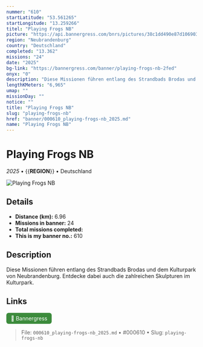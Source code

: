 ```yaml
---
nummer: "610"
startLatitude: "53.561265"
startLongitude: "13.259266"
titel: "Playing Frogs NB"
picture: "https://api.bannergress.com/bnrs/pictures/38c1dd490e87d10690357af83dccbb59"
region: "Neubrandenburg"
country: "Deutschland"
completed: "13.362"
missions: "24"
date: "2025"
bg-link: "https://bannergress.com/banner/playing-frogs-nb-2fed"
onyx: "0"
description: "Diese Missionen führen entlang des Strandbads Brodas und dem Kulturpark von Neubrandenburg. Entdecke dabei auch die zahlreichen Skulpturen im Kulturpark."
lengthKMeters: "6,965"
umap: ""
missionDay: ""
notice: ""
title: "Playing Frogs NB"
slug: "playing-frogs-nb"
href: "banner/000610_playing-frogs-nb_2025.md"
name: "Playing Frogs NB"
---
```

# Playing Frogs NB

*2025* • {{__REGION__}} • Deutschland

![Playing Frogs NB](https://api.bannergress.com/bnrs/pictures/38c1dd490e87d10690357af83dccbb59)



## Details
- **Distance (km):** 6.96
- **Missions in banner:** 24
- **Total missions completed:** 
- **This is my banner no.:** 610



## Description
Diese Missionen führen entlang des Strandbads Brodas und dem Kulturpark von Neubrandenburg. Entdecke dabei auch die zahlreichen Skulpturen im Kulturpark.



## Links
<a href="https://bannergress.com/banner/playing-frogs-nb-2fed" target="_blank" style="display:inline-block;margin-right:8px;padding:6px 12px;background:#3c8b3c;color:#fff;text-decoration:none;border-radius:6px;">🔗 Bannergress</a>



> File: `000610_playing-frogs-nb_2025.md` • #000610 • Slug: `playing-frogs-nb`
